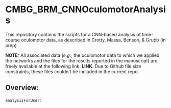 # CMBG_BRM_CNNOculomotorAnalysis
This repository contains the scripts for a CNN-based analysis of time-course oculomotor data, as described in Crotty, Massa, Benson, &amp; Grubb (in prep).

**NOTE:** All associated data (*e.g.*, the oculomotor data to which we applied the networks and the files for the results reported in the manuscript) are freely available at the following link: **LINK**. Due to Github file size constraints, these files couldn't be included in the current repo.

## Overview: 
``analysisForUser``:
